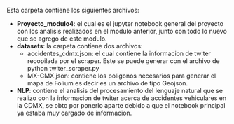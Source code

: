 Esta carpeta contiene los siguientes archivos:
* **Proyecto_modulo4**: el cual es el jupyter notebook general del proyecto con los analisis realizados en el modulo anterior, junto con todo lo nuevo que se agrego de este modulo.
* **datasets**: la carpeta contiene dos archivos: 
   - accidentes_cdmx.json: el cual contiene la informacion de twiter recopilada por el scraper. Este se puede generar con el archivo de python twiter_scraper.py 
   - MX-CMX.json: contiene los poligonos necesarios para generar el mapa de Folium es decir es un archivo de tipo Geojson.
* **NLP**: contiene el analisis del procesamiento del lenguaje natural que se realizo con la informacion de twiter acerca de accidentes vehiculares en la CDMX, se obto por ponerlo aparte debido a que el notebook principal ya estaba muy cargado de informacion.
